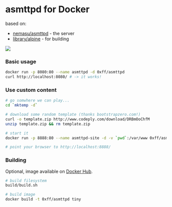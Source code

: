 # asmttpd for Docker
based on:

- [nemasu/asmttpd](https://github.com/nemasu/asmttpd "nemasu/asmttpd") - the server
- [library/alpine](https://registry.hub.docker.com/_/alpine/ "library/alpine") - for building

![](https://badge.imagelayers.io/0xff/asmttpd.svg)

### Basic usage
```sh
docker run -p 8080:80 --name asmttpd -d 0xff/asmttpd
curl http://localhost:8080/ # -> it works!
```

### Use custom content
```sh
# go somwhere we can play...
cd `mktemp -d`

# download some random template (thanks bootstrapzero.com!)
curl -o template.zip http://www.codeply.com/download/DRBmOoChfM
unzip template.zip && rm template.zip

# start it
docker run -p 8888:80 --name asmttpd-site -d -v `pwd`:/var/www 0xff/asmttpd

# point your browser to http://localhost:8888/
```

### Building
Optional, image available on [Docker Hub](https://registry.hub.docker.com/u/0xff/asmttpd/ "Docker Hub").

```sh
# build filesystem
build/build.sh

# build image
docker build -t 0xff/asmttpd tiny
```